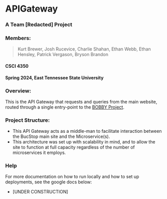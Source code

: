 # APIGateway
### A Team [Redacted] Project
### Members:
> Kurt Brewer, Josh Rucevice, Charlie Shahan, Ethan Webb, Ethan Hensley, Patrick Vergason, Bryson Brandon
#### CSCI 4350
#### Spring 2024, East Tennessee State University

### Overview:
This is the API Gateway that requests and queries from the main website, routed through a single entry-point to the [BOBBY Project](https://github.com/chrisseals98/BOBBY).

### Project Structure:
* This API Gateway acts as a middle-man to facilitate interaction between the BucStop main site and the Microservice(s).
* This architecture was set up with scalability in mind, and to allow the site to function at full capacity regardless of the number of microservices it employs.

### Help
For more documentation on how to run locally and how to set up deployments, see the google docs below:
* [UNDER CONSTRUCTION]
